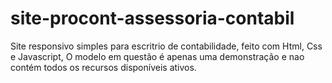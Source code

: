 # site-procont-assessoria-contabil
Site responsivo simples para escritrio de contabilidade, feito com Html, Css e Javascript,
O modelo em questão é apenas uma demonstração e nao contém todos os recursos disponíveis ativos.

